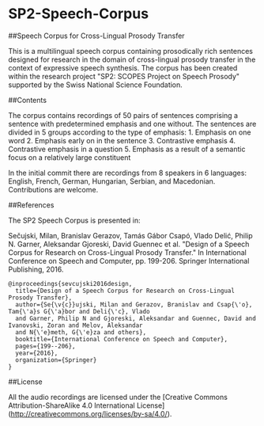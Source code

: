 <style type="text/css">
    ol { list-style-type: upper-alpha; }
</style>
# SP2-Speech-Corpus
##Speech Corpus for Cross-Lingual Prosody Transfer

This is a multilingual speech corpus containing prosodically rich sentences designed for research in the domain of cross-lingual prosody transfer in the context of expressive speech synthesis. The corpus has been created within the research project "SP2: SCOPES Project on Speech Prosody" supported by the Swiss National Science Foundation. 

##Contents

The corpus contains recordings of 50 pairs of sentences comprising a sentence with predetermined emphasis and one without. The sentences are divided in 5 groups according to the type of emphasis:
    1. Emphasis on one word
    2. Emphasis early on in the sentence
    3. Contrastive emphasis
    4. Contrastive emphasis in a question
    5. Emphasis as a result of a semantic focus on a relatively large constituent


In the initial commit there are recordings from 8 speakers in 6 languages: English, French, German, Hungarian, Serbian, and Macedonian. Contributions are welcome.

##References

The SP2 Speech Corpus is presented in:

Sečujski, Milan, Branislav Gerazov, Tamás Gábor Csapó, Vlado Delić, Philip N. Garner, Aleksandar Gjoreski, David Guennec et al. "Design of a Speech Corpus for Research on Cross-Lingual Prosody Transfer." In International Conference on Speech and Computer, pp. 199-206. Springer International Publishing, 2016.

```
@inproceedings{sevcujski2016design,
  title={Design of a Speech Corpus for Research on Cross-Lingual Prosody Transfer},
  author={Se{\v{c}}ujski, Milan and Gerazov, Branislav and Csap{\'o}, Tam{\'a}s G{\'a}bor and Deli{\'c}, Vlado
  and Garner, Philip N and Gjoreski, Aleksandar and Guennec, David and Ivanovski, Zoran and Melov, Aleksandar 
  and N{\'e}meth, G{\'e}za and others},
  booktitle={International Conference on Speech and Computer},
  pages={199--206},
  year={2016},
  organization={Springer}
}
```

##License

All the audio recordings are licensed under the [Creative Commons Attribution-ShareAlike 4.0 International License] (http://creativecommons.org/licenses/by-sa/4.0/).

